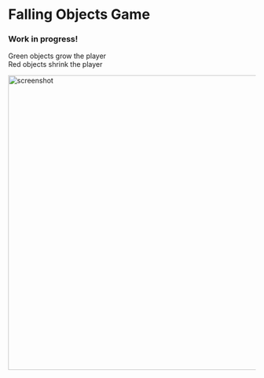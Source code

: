 # Falling Objects Game
### Work in progress!

Green objects grow the player  
Red objects shrink the player

<img src="https://github.com/stofstik/codaisseur-game/blob/two_players/screenshot.png" alt="screenshot" width="600px"/>
